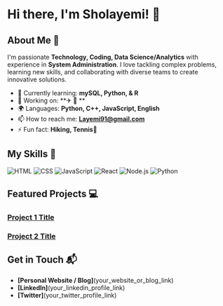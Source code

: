 # Hi there, I'm Sholayemi! 👋



## About Me 🚀

I'm passionate **Technology, Coding, Data Science/Analytics** with experience in **System Administration**. I love tackling complex problems, learning new skills, and collaborating with diverse teams to create innovative solutions.

- 🌱 Currently learning: **mySQL, Python, & R**
- 🔭 Working on: **✈ 🛬 **
- 🌍 Languages: **Python, C++, JavaScript, English**
- 📫 How to reach me: **Layemi91@gmail.com**
- ⚡ Fun fact: **Hiking, Tennis🎾**

## My Skills 🧠
![HTML](https://img.shields.io/badge/-HTML-E34F26?style=flat-square&logo=html5&logoColor=white)
![CSS](https://img.shields.io/badge/-CSS-1572B6?style=flat-square&logo=css3&logoColor=white)
![JavaScript](https://img.shields.io/badge/-JavaScript-F7DF1E?style=flat-square&logo=javascript&logoColor=black)
![React](https://img.shields.io/badge/-React-61DAFB?style=flat-square&logo=react&logoColor=black)
![Node.js](https://img.shields.io/badge/-Node.js-339933?style=flat-square&logo=node.js&logoColor=white)
![Python](https://img.shields.io/badge/-Python-3776AB?style=flat-square&logo=python&logoColor=white)


## Featured Projects 💻

### [Project 1 Title](project_1_link)



### [Project 2 Title](project_2_link)


## Get in Touch 📬
- **[Personal Website / Blog]**(your_website_or_blog_link)
- **[LinkedIn]**(your_linkedin_profile_link)
- **[Twitter]**(your_twitter_profile_link)






